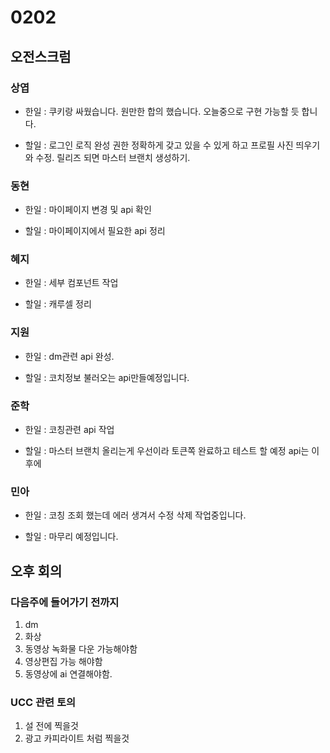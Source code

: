 # 0202

## 오전스크럼

### 상엽

- 한일 : 쿠키랑 싸웠습니다. 원만한 합의 했습니다. 오늘중으로 구현 가능할 듯 합니다.

- 할일 : 로그인 로직 완성 권한 정확하게 갖고 있을 수 있게 하고 프로필 사진 띄우기와 수정. 릴리즈 되면 마스터 브랜치 생성하기.

### 동현

- 한일 : 마이페이지 변경 및 api 확인

- 할일 : 마이페이지에서 필요한 api 정리

### 혜지

- 한일 : 세부 컴포넌트 작업

- 할일 : 캐루셀 정리

### 지원

- 한일 : dm관련 api 완성. 

- 할일 : 코치정보 불러오는 api만들예정입니다.

### 준학

- 한일 : 코칭관련 api 작업

- 할일 : 마스터 브랜치 올리는게 우선이라 토큰쪽 완료하고 테스트 할 예정 api는 이후에

### 민아

- 한일 : 코칭 조회 했는데 에러 생겨서 수정 삭제 작업중입니다.

- 할일 : 마무리 예정입니다.

## 오후 회의

### 다음주에 들어가기 전까지 
  1. dm 
  2. 화상 
  3. 동영상 녹화물 다운 가능해야함 
  4. 영상편집 가능 해야함 
  5. 동영상에 ai 연결해야함.

### UCC 관련 토의
 1. 설 전에 찍을것
 2. 광고 카피라이트 처럼 찍을것
 